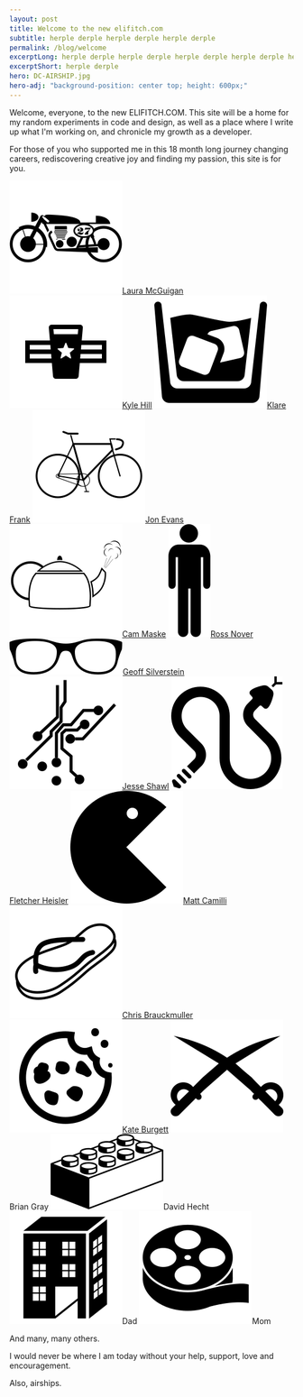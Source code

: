 ```yaml
---
layout: post
title: Welcome to the new elifitch.com
subtitle: herple derple herple derple herple derple
permalink: /blog/welcome
excerptLong: herple derple herple derple herple derple herple derple herple derple herple derple herple derple herple derple herple derple herple derple 
excerptShort: herple derple
hero: DC-AIRSHIP.jpg
hero-adj: "background-position: center top; height: 600px;"
---
```


Welcome, everyone, to the new ELIFITCH.COM.  This site will be a home for my random experiments in code and design, as well as a place where I write up what I'm working on, and chronicle my growth as a developer.<BREAK>

For those of you who supported me in this 18 month long journey changing careers, rediscovering creative joy and finding my passion, this site is for you.

<div class="grid-4 thanks">
	<a class="laura" href="http://twitter.com/grafxnerd"><img src="/assets/img/svg/moto.svg" /><span>Laura McGuigan</span></a>
	<a class="kyle" href="http://twitter.com/kylehill/"><img src="/assets/img/svg/beer-flag.svg" /><span>Kyle Hill</span></a>
	<a class="klare" href="http://twitter.com/klare"><img src="/assets/img/svg/whiskey.svg" /><span>Klare Frank</span></a>
	<a class="jon" href="http://twitter.com/jwpe"><img src="/assets/img/svg/bike.svg" /><span>Jon Evans</span></a>
	<a class="cam" href="http://twitter.com/cameronmaske"><img src="/assets/img/svg/kettle.svg" /><span>Cam Maske</span></a>
	<a class="ross" href="http://twitter.com/rosscott"><img src="/assets/img/svg/man.svg" /><span>Ross Nover</span></a>
	<a class="geoff" href="http://twitter.com/geoffmax"><img src="/assets/img/svg/glasses.svg" /><span>Geoff Silverstein</span></a>
	<a class="jesse" href="http://twitter.com/jshawl"><img src="/assets/img/svg/circuit.svg" /><span>Jesse Shawl</span></a>
	<a class="fletcher" href="http://twitter.com/fheisler"><img src="/assets/img/svg/python.svg" /><span>Fletcher Heisler</span></a>
	<a class="matt" href="http://twitter.com/mlcamilli"><img src="/assets/img/svg/pac-man.svg" /><span>Matt Camilli</span></a>
	<a class="chris" href="http://twitter.com/cbrauckmuller"><img src="/assets/img/svg/flip-flop.svg" /><span>Chris Brauckmuller</span></a>
	<a class="kate" href="http://twitter.com/clickpopclick"><img src="/assets/img/svg/cookie.svg" /><span>Kate Burgett</span></a>
	<a class="brian"><img src="/assets/img/svg/swords.svg" /><span>Brian Gray</span></a>
	<a class="david"><img src="/assets/img/svg/lego.svg" /><span>David Hecht</span></a>
	<a class="dad"><img src="/assets/img/svg/building.svg" /><span>Dad</span></a>
	<a class="mom"><img src="/assets/img/svg/film.svg" /><span>Mom</span></a>
</div>

And many, many others.

I would never be where I am today without your help, support, love and encouragement.

Also, airships.